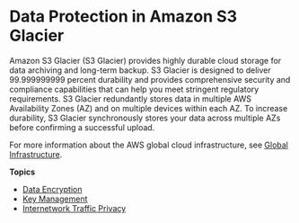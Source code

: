 # Data Protection in Amazon S3 Glacier<a name="DataDurability"></a>

Amazon S3 Glacier \(S3 Glacier\) provides highly durable cloud storage for data archiving and long\-term backup\. S3 Glacier is designed to deliver 99\.999999999 percent durability and provides comprehensive security and compliance capabilities that can help you meet stringent regulatory requirements\. S3 Glacier redundantly stores data in multiple AWS Availability Zones \(AZ\) and on multiple devices within each AZ\. To increase durability, S3 Glacier synchronously stores your data across multiple AZs before confirming a successful upload\.

For more information about the AWS global cloud infrastructure, see [Global Infrastructure](https://aws.amazon.com/about-aws/global-infrastructure/)\.

**Topics**
+ [Data Encryption](DataEncryption.md)
+ [Key Management](key-management.md)
+ [Internetwork Traffic Privacy](InternetworkTrafficPrivacy.md)